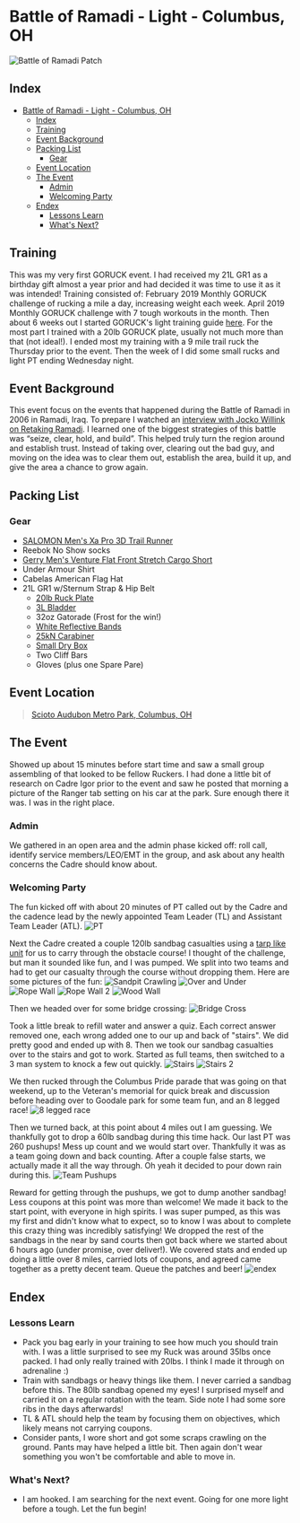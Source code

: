 # Battle of Ramadi - Light - Columbus, OH
![Battle of Ramadi Patch](battleOfRamadiPatch.jpg "Battle of Ramadi Patch")
## Index
- [Battle of Ramadi - Light - Columbus, OH](#Battle-of-Ramadi---Light---Columbus-OH)
  - [Index](#Index)
  - [Training](#Training)
  - [Event Background](#Event-Background)
  - [Packing List](#Packing-List)
    - [Gear](#Gear)
  - [Event Location](#Event-Location)
  - [The Event](#The-Event)
    - [Admin](#Admin)
    - [Welcoming Party](#Welcoming-Party)
  - [Endex](#Endex)
    - [Lessons Learn](#Lessons-Learn)
    - [What's Next?](#Whats-Next)

## Training
This was my very first GORUCK event. I had received my 21L GR1 as a birthday gift almost a year prior and had decided it was time to use it as it was intended! Training consisted of: February 2019 Monthly GORUCK challenge of rucking a mile a day, increasing weight each week. April 2019 Monthly GORUCK challenge with 7 tough workouts in the month. Then about 6 weeks out I started GORUCK's light training guide [here](https://content.goruck.com/site-content/training-plans/light-training-plan.pdf). For the most part I trained with a 20lb GORUCK plate, usually not much more than that (not ideal!). I ended most my training with a 9 mile trail ruck the Thursday prior to the event. Then the week of I did some small rucks and light PT ending Wednesday night.

## Event Background
This event focus on the events that happened during the Battle of Ramadi in 2006 in Ramadi, Iraq. To prepare I watched an [interview with Jocko Willink on Retaking Ramadi](https://youtu.be/vzw71EiIH4o). I learned one of the biggest strategies of this battle was “seize, clear, hold, and build”. This helped truly turn the region around and establish trust. Instead of taking over, clearing out the bad guy, and moving on the idea was to clear them out, establish the area, build it up, and give the area a chance to grow again.

## Packing List
### Gear
* [SALOMON Men's Xa Pro 3D Trail Runner](https://www.amazon.com/Salomon-Trail-Running-Shoes-black/dp/B01HD6SXWA/ref=pd_rhf_ee_s_rp_c_0_8?_encoding=UTF8&pd_rd_i=B01HD6SXWA&pd_rd_r=0b5cf26b-aea4-4b56-88ec-053ae5091a77&pd_rd_w=tnevL&pd_rd_wg=vvIJG&pf_rd_p=e7de3e41-8621-46b5-8090-e75951bb9b3e&pf_rd_r=BVGQXQYTCJVR1FEYFR5H&psc=1&refRID=BVGQXQYTCJVR1FEYFR5H)
* Reebok No Show socks
* [Gerry Men's Venture Flat Front Stretch Cargo Short](https://www.amazon.com/dp/B07CNWT1RR/ref=twister_B07CNV573K?_encoding=UTF8&psc=1)
* Under Armour Shirt
* Cabelas American Flag Hat
* 21L GR1 w/Sternum Strap & Hip Belt
  * [20lb Ruck Plate](https://www.goruck.com/ruck-plates-for-gr1/)
  * [3L Bladder](https://www.amazon.com/gp/product/B016SSZD3G/ref=ppx_yo_dt_b_search_asin_title?ie=UTF8&psc=1)
  * 32oz Gatorade (Frost for the win!)
  * [White Reflective Bands](https://www.amazon.com/gp/product/B000KGATL4/ref=ppx_yo_dt_b_search_asin_title?ie=UTF8&psc=1)
  * [25kN Carabiner](https://www.amazon.com/gp/product/B073XS2KLJ/ref=ppx_yo_dt_b_search_asin_title?ie=UTF8&psc=1)
  * [Small Dry Box](https://www.walmart.com/ip/Outdoor-Products-Small-Watertight-Dry-Box-Orange/36547547?athcpid=36547547&athpgid=athenaItemPage&athcgid=null&athznid=PWVUB&athieid=v0&athstid=CS020&athguid=2a5b1dea-8c3-16d22c369dadec&athancid=null&athena=true)
  * Two Cliff Bars
  * Gloves (plus one Spare Pare)

## Event Location
>[Scioto Audubon Metro Park, Columbus, OH](https://goo.gl/maps/cmw8Nfb7EbAd5Av56)

## The Event
Showed up about 15 minutes before start time and saw a small group assembling of that looked to be fellow Ruckers. I had done a little bit of research on Cadre Igor prior to the event and saw he posted that morning a picture of the Ranger tab setting on his car at the park. Sure enough there it was. I was in the right place.
### Admin
We gathered in an open area and the admin phase kicked off: roll call, identify service members/LEO/EMT in the group, and ask about any health concerns the Cadre should know about.
### Welcoming Party
The fun kicked off with about 20 minutes of PT called out by the Cadre and the cadence lead by the newly appointed Team Leader (TL) and Assistant Team Leader (ATL). 
![PT](welcomingParty.jpg "PT")

Next the Cadre created a couple 120lb sandbag casualties using a [tarp like unit](https://www.amazon.com/Medical-Mover-1000-Portable-Transport/dp/B00URFK4PE/ref=pd_cp_328_1?pd_rd_w=oBCl6&pf_rd_p=ef4dc990-a9ca-4945-ae0b-f8d549198ed6&pf_rd_r=HNRY326HKR8F1XDA9C15&pd_rd_r=52ab7991-21dd-44db-af8d-ef41be7e7d2b&pd_rd_wg=H3PgW&pd_rd_i=B00URFK4PE&psc=1&refRID=HNRY326HKR8F1XDA9C15) for us to carry through the obstacle course! I thought of the challenge, but man it sounded like fun, and I was pumped. We split into two teams and had to get our casualty through the course without dropping them. Here are some pictures of the fun:
![Sandpit Crawling](sandpitCrawl.jpg "Sandpit Crawling")
![Over and Under](overAndUnder.jpg "Over and Under")
![Rope Wall](ropeWall.jpg "Rope Wall")
![Rope Wall 2](ropeWall2.jpg "Rope Wall 2")
![Wood Wall](woodWall.jpg "Wood Wall")

Then we headed over for some bridge crossing:
![Bridge Cross](bridgeCross.jpg "Bridge Cross")

Took a little break to refill water and answer a quiz. Each correct answer removed one, each wrong added one to our up and back of "stairs". We did pretty good and ended up with 8. Then we took our sandbag casualties over to the stairs and got to work. Started as full teams, then switched to a 3 man system to knock a few out quickly.
![Stairs](stairs.jpg "stairs")
![Stairs 2](stairs2.jpg "stairs 2")

We then rucked through the Columbus Pride parade that was going on that weekend, up to the Veteran's memorial for quick break and discussion before heading over to Goodale park for some team fun, and an 8 legged race!
![8 legged race](8leggedRace.jpg "8 legged race")

Then we turned back, at this point about 4 miles out I am guessing. We thankfully got to drop a 60lb sandbag during this time hack. Our last PT was 260 pushups! Mess up count and we would start over. Thankfully it was as a team going down and back counting. After a couple false starts, we actually made it all the way through. Oh yeah it decided to pour down rain during this.
![Team Pushups](teamPushups.jpg "Team Pushups")

Reward for getting through the pushups, we got to dump another sandbag! Less coupons at this point was more than welcome! We made it back to the start point, with everyone in high spirits. I was super pumped, as this was my first and didn't know what to expect, so to know I was about to complete this crazy thing was incredibly satisfying! We dropped the rest of the sandbags in the near by sand courts then got back where we started about 6 hours ago (under promise, over deliver!). We covered stats and ended up doing a little over 8 miles, carried lots of coupons, and agreed came together as a pretty decent team. Queue the patches and beer!
![endex](endex.jpg "endex")
## Endex
### Lessons Learn
* Pack you bag early in your training to see how much you should train with. I was a little surprised to see my Ruck was around 35lbs once packed. I had only really trained with 20lbs. I think I made it through on adrenaline :)
* Train with sandbags or heavy things like them. I never carried a sandbag before this. The 80lb sandbag opened my eyes! I surprised myself and carried it on a regular rotation with the team. Side note I had some sore ribs in the days afterwards!
* TL & ATL should help the team by focusing them on objectives, which likely means not carrying coupons.
* Consider pants, I wore short and got some scraps crawling on the ground. Pants may have helped a little bit. Then again don't wear something you won't be comfortable and able to move in.
### What's Next?
* I am hooked. I am searching for the next event. Going for one more light before a tough. Let the fun begin!
